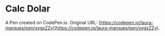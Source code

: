 # Calc Dolar

A Pen created on CodePen.io. Original URL: [https://codepen.io/laura-marques/pen/xxgxZZy](https://codepen.io/laura-marques/pen/xxgxZZy).


